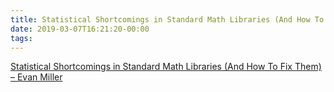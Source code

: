 ```yaml
---
title: Statistical Shortcomings in Standard Math Libraries (And How To Fix Them) – Evan Miller
date: 2019-03-07T16:21:20-00:00
tags:
---
```


[Statistical Shortcomings in Standard Math Libraries (And How To Fix Them) – Evan Miller](https://www.evanmiller.org/statistical-shortcomings-in-standard-math-libraries.html#functions)
